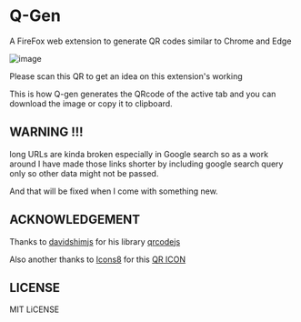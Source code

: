 # Q-Gen
A FireFox web extension to generate QR codes similar to Chrome and Edge 

![image](https://github.com/user-attachments/assets/3ff2b1ff-91b1-4224-a7ca-334d4af9925d)

Please scan this QR to get an idea on this extension's working

This is how Q-gen generates the QRcode of the active tab and you can download the image or copy it to clipboard.

## WARNING !!!

long URLs are kinda broken especially in Google search so as a work around I have made those links shorter by including google search query only so other data might not be passed.

And that will be fixed when I come with something new.

## ACKNOWLEDGEMENT 

Thanks to [davidshimjs](https://github.com/davidshimjs) for his library [qrcodejs](https://github.com/davidshimjs/qrcodejs)

Also another thanks to [Icons8](https://icons8.com) for this [QR ICON](https://icons8.com/icon/dYdn4BdPqxFx/qr-code)

## LICENSE

MIT LiCENSE
